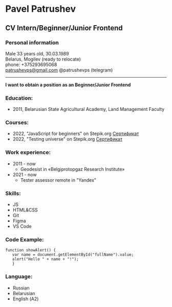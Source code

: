 # Pavel Patrushev
## CV Intern/Beginner/Junior Frontend

### Personal information
Male 33 years old, 30.03.1989  
Belarus, Mogilev (ready to relocate)  
phone: +375293695068  
patrushevps@gmail.com 
@patrushevps (telegram)  
********************************
**I want to obtain a position as an Beginner/Junior Frontend**

### Education:
* 2011, Belarusian State Agricultural Academy,
Land Management Faculty 

### Courses:
* 2022, "JavaScript for beginners" on Stepik.org
[Сертификат](https://stepik.org/cert/1569980)
* 2022, "Testing universe" on Stepik.org
[Сертификат](https://stepik.org/cert/1825448)

### Work experience:
* 2011 - now 
    - Geodesist in «Belgiprotopgaz Research Institute»
* 2021 - now 
    - Tester assessor remote in "Yandex"

### Skills:
 - JS
 - HTML&CSS
 - Git
 - Figma
 - VS Code

### Code Example:
 ```
 function showAlert() {
    var name = document.getElementById("fullName").value;
    alert("Hello " + name + "!");
    }
 ``` 

 ### Language:
 - Russian
 - Belarusian
 - English (А2)

